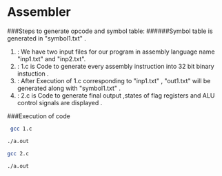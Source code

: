 # Assembler

###Steps to generate opcode and symbol table:
######Symbol table is generated in "symbol1.txt" . 
1. :  We have two input files for our program in assembly language name "inp1.txt" and "inp2.txt".
2. :  1.c is Code to generate every assembly instruction into 32 bit binary instuction .
3. :  After Execution of 1.c corresponding to "inp1.txt" , "out1.txt" will be generated along with "symbol1.txt" .
4. :  2.c is Code to generate final output ,states of flag registers and ALU control signals are displayed .

###Execution of code
```bash
 gcc 1.c
 ```
 ```bash
 ./a.out
 ```
 ```bash
 gcc 2.c
 ```
 ```bash
 ./a.out
 ```
